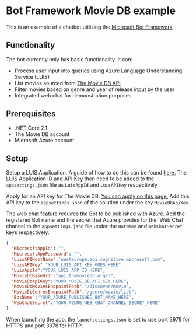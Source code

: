 # Bot Framework Movie DB example

This is an example of a chatbot utilising the [Microsoft Bot Framework](https://dev.botframework.com/ "Microsoft Bot Framework").


## Functionality
The bot currently only has basic functionality.
It can:
- Process user input into queries using Azure Language Understanding Service (LUIS)
- List movies sourced from [The Movie DB API](https://www.themoviedb.org/documentation/api, "The Movie DB API Documentation")
- Filter movies based on genre and year of release input by the user
- Integrated web chat for demonstration purposes

## Prerequisites
- .NET Core 2.1
- The Movie DB account
- Microsoft Azure account

## Setup

Setup a LUIS Application. A guide of how to do this can be found [here.](https://docs.microsoft.com/en-us/azure/cognitive-services/luis/luis-how-to-start-new-app, "LUIS App Setup")
The LUIS Application ID and API Key then need to be added to the `appsettings.json` file as `LuisAppId` and `LuisAPIKey` respectively.

Apply for an API key for The Movie DB. [You can apply on this page.](https://www.themoviedb.org/settings/api)
Add this API key to the `appsettings.json` of the solution under the key `MovieDbApiKey`.

The web chat feature requires the Bot to be published with Azure. Add the registered Bot name and the secret that Azure provides for the 'Web Chat' channel to the `appsettings.json` file under the `BotName` and `WebChatSecret` keys respectively.


```json
{
  "MicrosoftAppId": "",
  "MicrosoftAppPassword": "",
  "LuisAPIHostName":"westeurope.api.cognitive.microsoft.com",
  "LuisAPIKey":"YOUR_LUIS_API_KEY_GOES_HERE",
  "LuisAppId":"YOUR_LUIS_APP_ID_HERE",
  "MovieDbBaseUri":"api.themoviedb.org/3",
  "MovieDbApiKey":"YOUR_MOVIE_DB_API_KEY_HERE",
  "MovieDbMoviesEndpointPath":"/discover/movie",
  "MovieDbGenresEndpointPath":"/genre/movie/list",
  "BotName":"YOUR_AZURE_PUBLISHED_BOT_NAME_HERE",
  "WebChatSecret":"YOUR_AZURE_WEB_CHAT_CHANNEL_SECRET_HERE"
}
```

When launching the app, the `launchsettings.json` is set to use port 3979 for HTTPS and port 3978 for HTTP.
